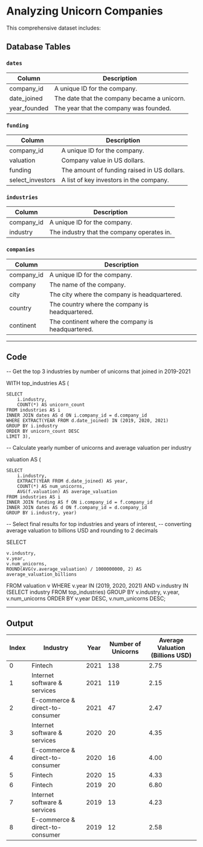 # Analyzing Unicorn Companies

This comprehensive dataset includes:

## Database Tables

### `dates`

| Column      | Description                                 |
|-------------|---------------------------------------------|
| company_id  | A unique ID for the company.                 |
| date_joined | The date that the company became a unicorn. |
| year_founded| The year that the company was founded.       |

### `funding`

| Column          | Description                                 |
|-----------------|---------------------------------------------|
| company_id      | A unique ID for the company.                 |
| valuation       | Company value in US dollars.                  |
| funding         | The amount of funding raised in US dollars.  |
| select_investors| A list of key investors in the company.       |

### `industries`

| Column      | Description                              |
|-------------|------------------------------------------|
| company_id  | A unique ID for the company.              |
| industry    | The industry that the company operates in.|

### `companies`

| Column      | Description                                      |
|-------------|-------------------------------------------------|
| company_id  | A unique ID for the company.                      |
| company    | The name of the company.                          |
| city       | The city where the company is headquartered.     |
| country    | The country where the company is headquartered.  |
| continent  | The continent where the company is headquartered.|

---

## Code

-- Get the top 3 industries by number of unicorns that joined in 2019-2021

WITH top_industries AS (

    SELECT 
        i.industry,
        COUNT(*) AS unicorn_count
    FROM industries AS i
    INNER JOIN dates AS d ON i.company_id = d.company_id
    WHERE EXTRACT(YEAR FROM d.date_joined) IN (2019, 2020, 2021)
    GROUP BY i.industry
    ORDER BY unicorn_count DESC
    LIMIT 3),

-- Calculate yearly number of unicorns and average valuation per industry

valuation AS (

    SELECT 
        i.industry,
        EXTRACT(YEAR FROM d.date_joined) AS year,
        COUNT(*) AS num_unicorns,
        AVG(f.valuation) AS average_valuation
    FROM industries AS i
    INNER JOIN funding AS f ON i.company_id = f.company_id
    INNER JOIN dates AS d ON f.company_id = d.company_id
    GROUP BY i.industry, year)

-- Select final results for top industries and years of interest,
-- converting average valuation to billions USD and rounding to 2 decimals

SELECT 


    v.industry, 
    v.year, 
    v.num_unicorns, 
    ROUND(AVG(v.average_valuation) / 1000000000, 2) AS average_valuation_billions
FROM valuation v
WHERE v.year IN (2019, 2020, 2021)
  AND v.industry IN (SELECT industry FROM top_industries)
GROUP BY v.industry, v.year, v.num_unicorns
ORDER BY v.year DESC, v.num_unicorns DESC;


---

## Output

| Index | Industry                        | Year | Number of Unicorns| Average Valuation (Billions USD) |
|-------|---------------------------------|------|-------------------|----------------------------------|
| 0     | Fintech                         | 2021 | 138               | 2.75                             |
| 1     | Internet software & services    | 2021 | 119               | 2.15                             |
| 2     | E-commerce & direct-to-consumer | 2021 | 47                | 2.47                             |
| 3     | Internet software & services    | 2020 | 20                | 4.35                             |
| 4     | E-commerce & direct-to-consumer | 2020 | 16                | 4.00                             |
| 5     | Fintech                         | 2020 | 15                | 4.33                             |
| 6     | Fintech                         | 2019 | 20                | 6.80                             |
| 7     | Internet software & services    | 2019 | 13                | 4.23                             |
| 8     | E-commerce & direct-to-consumer | 2019 | 12                | 2.58                             |
